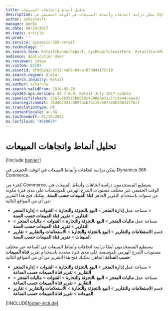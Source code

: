 ```yaml
---
title: تحليل أنماط واتجاهات المبيعات
description: يمكن دراسة اتجاهات وأنماط المبيعات في الوقت الحقيقي في Dynamics 365 Commerce.
author: ashishmsft
manager: AnnBe
ms.date: 06/20/2017
ms.topic: article
ms.prod: ''
ms.service: dynamics-365-retail
ms.technology: ''
ms.search.form: RetailChannelReport, SysReportViewerForm, RetailStoreManagementWorkspace
audience: Application User
ms.reviewer: josaw
ms.custom: 85183
ms.assetid: df9c62a2-6f13-4a08-bdca-07d041172c1b
ms.search.region: Global
ms.search.industry: Retail
ms.author: asharchw
ms.search.validFrom: 2016-02-28
ms.dyn365.ops.version: AX 7.0.0, Retail July 2017 update
ms.openlocfilehash: 3367a8b3572b8055c420866e1aa1fc9e44ceaa1d
ms.sourcegitcommit: 38d40c331c8894acb7b119c5073e3088b54776c1
ms.translationtype: HT
ms.contentlocale: ar-SA
ms.lasthandoff: 01/15/2021
ms.locfileid: "4980070"
---
```

# <a name="analyze-sales-trends-and-patterns"></a>تحليل أنماط واتجاهات المبيعات

[!include [banner](includes/banner.md)]

يمكن دراسة اتجاهات وأنماط المبيعات في الوقت الحقيقي في Dynamics 365 Commerce.

كجزء من Commerce، يستطيع المستخدمون دراسة اتجاهات وأنماط المبيعات في الوقت الحقيقي عبر مختلف مستويات التدرج الهرمي للمؤسسات على مدى فترة مكونة من سنوات باستخدام التقرير الجاهز **قناة المبيعات حسب السنة**‬. يمكنك فتح هذا التقرير من أي من المواقع التالية:

- مساحة عمل **إدارة المتجر** &gt; **البيع بالتجزئة والتجارة** &gt; **القنوات** &gt; **إدارة المتجر‏‎** &gt; **التقارير** &gt; **تقرير قناة المبيعات حسب السنة**
- مساحة عمل **ماليات المتجر‬** &gt; **البيع بالتجزئة والتجارة** &gt; **القنوات** &gt; **ماليات المتجر‬** &gt; **التقارير** &gt; **تقرير قناة المبيعات حسب السنة**
- قسم **الاستعلامات والتقارير** &gt; **البيع بالتجزئة والتجارة** &gt; **الاستعلامات والتقارير** &gt; **تقارير المبيعات** &gt; **تقرير قناة المبيعات حسب السنة**

يستطيع المستخدمون أيضًا دراسة اتجاهات وأنماط المبيعات في الساعة عبر مختلف مستويات التدرج الهرمي للمؤسسة على مدى فترة محددة باستخدام تقرير **قناة المبيعات حسب الساعة‬** الجاهز. يمكنك فتح هذا التقرير من أي من المواقع التالية:

- مساحة عمل **إدارة المتجر** &gt; **البيع بالتجزئة والتجارة** &gt; **القنوات** &gt; **إدارة المتجر‏‎** &gt; **التقارير** &gt; **تقرير قناة المبيعات حسب الساعة**
- مساحة عمل **ماليات المتجر‬** &gt; **البيع بالتجزئة والتجارة** &gt; **القنوات** &gt; **ماليات المتجر‬** &gt; **التقارير** &gt; **تقرير قناة المبيعات حسب الساعة**
- قسم **الاستعلامات والتقارير** &gt; **البيع بالتجزئة والتجارة** &gt; **الاستعلامات والتقارير** &gt; **تقارير المبيعات** &gt; **تقرير قناة المبيعات حسب الساعة‬**


[!INCLUDE[footer-include](../includes/footer-banner.md)]
